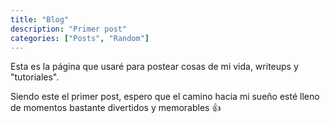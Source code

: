 ```yaml
---
title: "Blog"
description: "Primer post"
categories: ["Posts", "Random"]
---
```


Esta es la página que usaré para postear cosas de mi vida, writeups y "tutoriales".

Siendo este el primer post, espero que el camino hacia mi sueño esté lleno de momentos bastante divertidos y memorables &#x1F44D;
